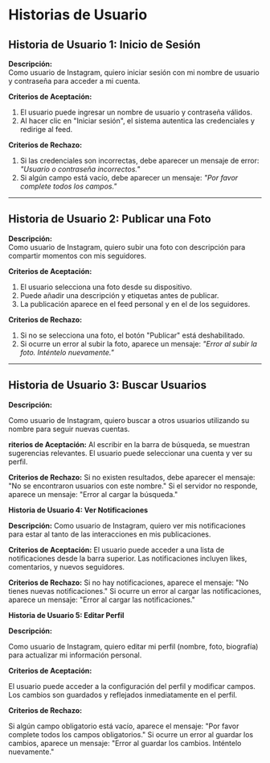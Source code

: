 # Historias de Usuario

## Historia de Usuario 1: Inicio de Sesión
**Descripción:**  
Como usuario de Instagram, quiero iniciar sesión con mi nombre de usuario y contraseña para acceder a mi cuenta.

**Criterios de Aceptación:**
1. El usuario puede ingresar un nombre de usuario y contraseña válidos.
2. Al hacer clic en "Iniciar sesión", el sistema autentica las credenciales y redirige al feed.

**Criterios de Rechazo:**
1. Si las credenciales son incorrectas, debe aparecer un mensaje de error: *"Usuario o contraseña incorrectos."*
2. Si algún campo está vacío, debe aparecer un mensaje: *"Por favor complete todos los campos."*

---

## Historia de Usuario 2: Publicar una Foto
**Descripción:**  
Como usuario de Instagram, quiero subir una foto con descripción para compartir momentos con mis seguidores.

**Criterios de Aceptación:**
1. El usuario selecciona una foto desde su dispositivo.
2. Puede añadir una descripción y etiquetas antes de publicar.
3. La publicación aparece en el feed personal y en el de los seguidores.

**Criterios de Rechazo:**
1. Si no se selecciona una foto, el botón "Publicar" está deshabilitado.
2. Si ocurre un error al subir la foto, aparece un mensaje: *"Error al subir la foto. Inténtelo nuevamente."*

---

## Historia de Usuario 3: Buscar Usuarios

**Descripción:**

Como usuario de Instagram, quiero buscar a otros usuarios utilizando su nombre para seguir nuevas cuentas.

**riterios de Aceptación:**
Al escribir en la barra de búsqueda, se muestran sugerencias relevantes.
El usuario puede seleccionar una cuenta y ver su perfil.

**Criterios de Rechazo:**
Si no existen resultados, debe aparecer el mensaje: "No se encontraron usuarios con este nombre."
Si el servidor no responde, aparece un mensaje: "Error al cargar la búsqueda."

**Historia de Usuario 4: Ver Notificaciones**

**Descripción:** 
Como usuario de Instagram, quiero ver mis notificaciones para estar al tanto de las interacciones en mis publicaciones.

**Criterios de Aceptación:**
El usuario puede acceder a una lista de notificaciones desde la barra superior.
Las notificaciones incluyen likes, comentarios, y nuevos seguidores.

**Criterios de Rechazo:**
Si no hay notificaciones, aparece el mensaje: "No tienes nuevas notificaciones."
Si ocurre un error al cargar las notificaciones, aparece un mensaje: "Error al cargar las notificaciones."

**Historia de Usuario 5: Editar Perfil**

**Descripción:**

Como usuario de Instagram, quiero editar mi perfil (nombre, foto, biografía) para actualizar mi información personal.

**Criterios de Aceptación:**

El usuario puede acceder a la configuración del perfil y modificar campos.
Los cambios son guardados y reflejados inmediatamente en el perfil.

**Criterios de Rechazo:**

Si algún campo obligatorio está vacío, aparece el mensaje: "Por favor complete todos los campos obligatorios."
Si ocurre un error al guardar los cambios, aparece un mensaje: "Error al guardar los cambios. Inténtelo nuevamente."